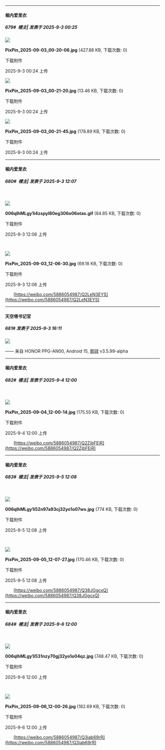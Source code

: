 ﻿
*****

####  堀内爱里衣  
##### 679#         楼主| 发表于 2025-9-3 00:25

<img src="https://img.stage1st.com/forum/202509/03/002431lxgcbz20z0kzl7z8.jpg" referrerpolicy="no-referrer">

<strong>PixPin_2025-09-03_00-20-06.jpg</strong> (427.88 KB, 下载次数: 0)

下载附件

2025-9-3 00:24 上传

<img src="https://img.stage1st.com/forum/202509/03/002430cy0dbtyrbr6jfp25.jpg" referrerpolicy="no-referrer">

<strong>PixPin_2025-09-03_00-21-20.jpg</strong> (13.46 KB, 下载次数: 0)

下载附件

2025-9-3 00:24 上传

<img src="https://img.stage1st.com/forum/202509/03/002429mtxbiiub6b3uei99.jpg" referrerpolicy="no-referrer">

<strong>PixPin_2025-09-03_00-21-45.jpg</strong> (178.89 KB, 下载次数: 0)

下载附件

2025-9-3 00:24 上传


*****

####  堀内爱里衣  
##### 680#         楼主| 发表于 2025-9-3 12:07

       

<img src="https://img.stage1st.com/forum/202509/03/120651fodvcy1do5ht4j3c.gif" referrerpolicy="no-referrer">

<strong>006qlhMLgy1i4zspyl80eg306o06otas.gif</strong> (84.85 KB, 下载次数: 0)

下载附件

2025-9-3 12:06 上传

       

<img src="https://img.stage1st.com/forum/202509/03/120650fidkzwudu6yeuk45.jpg" referrerpolicy="no-referrer">

<strong>PixPin_2025-09-03_12-06-30.jpg</strong> (69.18 KB, 下载次数: 0)

下载附件

2025-9-3 12:06 上传

       [https://weibo.com/5886054987/Q2LeN3EYS](https://weibo.com/5886054987/Q2LeN3EYS)


*****

####  天空塔书记官  
##### 681#       发表于 2025-9-3 16:11

<img src="https://p.sda1.dev/26/d269b01fc90395460a4b4f5455afd841/image.jpg" referrerpolicy="no-referrer">

—— 来自 HONOR PPG-AN00, Android 15, [鹅球](https://www.pgyer.com/xfPejhuq) v3.5.99-alpha


*****

####  堀内爱里衣  
##### 682#         楼主| 发表于 2025-9-4 12:00

       

<img src="https://img.stage1st.com/forum/202509/04/120024qvsdvbk6ebsfs91s.jpg" referrerpolicy="no-referrer">

<strong>PixPin_2025-09-04_12-00-14.jpg</strong> (175.55 KB, 下载次数: 0)

下载附件

2025-9-4 12:00 上传

       [https://weibo.com/5886054987/Q2ZjbFEjR](https://weibo.com/5886054987/Q2ZjbFEjR)


*****

####  堀内爱里衣  
##### 683#         楼主| 发表于 2025-9-5 12:08

       

<img src="https://img.stage1st.com/forum/202509/05/120846mo4obos6aooiir00.jpg" referrerpolicy="no-referrer">

<strong>006qlhMLgy1i52n97a93cj32yo1o07ws.jpg</strong> (774 KB, 下载次数: 0)

下载附件

2025-9-5 12:08 上传

       

<img src="https://img.stage1st.com/forum/202509/05/120845hrxzbq2qjw0rcd25.jpg" referrerpolicy="no-referrer">

<strong>PixPin_2025-09-05_12-07-27.jpg</strong> (170.46 KB, 下载次数: 0)

下载附件

2025-9-5 12:08 上传

       [https://weibo.com/5886054987/Q38JGgcxQ](https://weibo.com/5886054987/Q38JGgcxQ)


*****

####  堀内爱里衣  
##### 684#         楼主| 发表于 2025-9-6 12:00

       

<img src="https://img.stage1st.com/forum/202509/06/120042bwkrr544w1gzwghf.jpg" referrerpolicy="no-referrer">

<strong>006qlhMLgy1i531nzy70gj32yo1o04qz.jpg</strong> (748.47 KB, 下载次数: 0)

下载附件

2025-9-6 12:00 上传

       

<img src="https://img.stage1st.com/forum/202509/06/120042iuj9mzjhjp87zjlv.jpg" referrerpolicy="no-referrer">

<strong>PixPin_2025-09-06_12-00-26.jpg</strong> (182.69 KB, 下载次数: 0)

下载附件

2025-9-6 12:00 上传

       [https://weibo.com/5886054987/Q3iab69rR](https://weibo.com/5886054987/Q3iab69rR)

